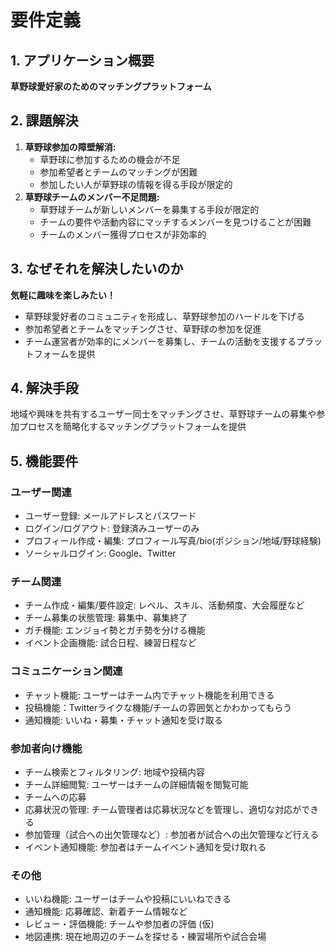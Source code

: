 # 要件定義
## 1. アプリケーション概要
**草野球愛好家のためのマッチングプラットフォーム**

## 2. 課題解決
1. **草野球参加の障壁解消:**
    - 草野球に参加するための機会が不足
    - 参加希望者とチームのマッチングが困難
    - 参加したい人が草野球の情報を得る手段が限定的
2. **草野球チームのメンバー不足問題:**
    - 草野球チームが新しいメンバーを募集する手段が限定的
    - チームの要件や活動内容にマッチするメンバーを見つけることが困難
    - チームのメンバー獲得プロセスが非効率的

## 3. なぜそれを解決したいのか
**気軽に趣味を楽しみたい！**

- 草野球愛好者のコミュニティを形成し、草野球参加のハードルを下げる
- 参加希望者とチームをマッチングさせ、草野球の参加を促進
- チーム運営者が効率的にメンバーを募集し、チームの活動を支援するプラットフォームを提供

## 4. 解決手段
地域や興味を共有するユーザー同士をマッチングさせ、草野球チームの募集や参加プロセスを簡略化するマッチングプラットフォームを提供

## 5. 機能要件

### **ユーザー関連**
- ユーザー登録: メールアドレスとパスワード
- ログイン/ログアウト: 登録済みユーザーのみ
- プロフィール作成・編集: プロフィール写真/bio(ポジション/地域/野球経験)
- ソーシャルログイン: Google、Twitter

### **チーム関連**
- チーム作成・編集/要件設定: レベル、スキル、活動頻度、大会履歴など
- チーム募集の状態管理: 募集中、募集終了
- ガチ機能: エンジョイ勢とガチ勢を分ける機能
- イベント企画機能: 試合日程、練習日程など

### **コミュニケーション関連**
- チャット機能: ユーザーはチーム内でチャット機能を利用できる
- 投稿機能：Twitterライクな機能/チームの雰囲気とかわかってもらう
- 通知機能: いいね・募集・チャット通知を受け取る

### **参加者向け機能**
- チーム検索とフィルタリング: 地域や投稿内容
- チーム詳細閲覧: ユーザーはチームの詳細情報を閲覧可能
- チームへの応募
- 応募状況の管理: チーム管理者は応募状況などを管理し、適切な対応ができる
- 参加管理（試合への出欠管理など）: 参加者が試合への出欠管理など行える
- イベント通知機能: 参加者はチームイベント通知を受け取れる

### **その他**
- いいね機能: ユーザーはチームや投稿にいいねできる
- 通知機能: 応募確認、新着チーム情報など
- レビュー・評価機能: チームや参加者の評価 (仮)
- 地図連携: 現在地周辺のチームを探せる・練習場所や試合会場